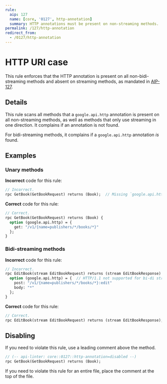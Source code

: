 ```yaml
---
rule:
  aip: 127
  name: [core, '0127', http-annotation]
  summary: HTTP annotations must be present on non-streaming methods.
permalink: /127/http-annotation
redirect_from:
  - /0127/http-annotation
---
```


# HTTP URI case

This rule enforces that the HTTP annotation is present on all
non-bidi-streaming methods and absent on streaming methods, as mandated in
[AIP-127](http://aip.dev/127).

## Details

This rule scans all methods that a `google.api.http` annotation is present on
all non-streaming methods, as well as methods that only use streaming in one
direction. It complains if an annotation is not found.

For bidi-streaming methods, it complains if a `google.api.http` annotation _is_
found.

## Examples

### Unary methods

**Incorrect** code for this rule:

```proto
// Incorrect.
rpc GetBook(GetBookRequest) returns (Book);  // Missing `google.api.http`.
```

**Correct** code for this rule:

```proto
// Correct.
rpc GetBook(GetBookRequest) returns (Book) {
  option (google.api.http) = {
    get: "/v1/{name=publishers/*/books/*}"
  };
}
```

### Bidi-streaming methods

**Incorrect** code for this rule:

```proto
// Incorrect.
rpc EditBook(stream EditBookRequest) returns (stream EditBookResponse) {
  option (google.api.http) = {  // HTTP/1.1 not supported for bi-di streaming.
    post: "/v1/{name=publishers/*/books/*}:edit"
    body: "*"
  };
}
```

**Correct** code for this rule:

```proto
// Correct.
rpc EditBook(stream EditBookRequest) returns (stream EditBookResponse);
```

## Disabling

If you need to violate this rule, use a leading comment above the method.

```proto
// (-- api-linter: core::0127::http-annotation=disabled --)
rpc GetBook(GetBookRequest) returns (Book);
```

If you need to violate this rule for an entire file, place the comment at the
top of the file.

